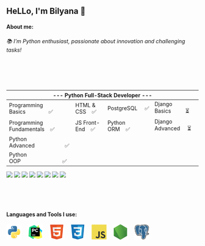 ## HeLLo, I'm Bilyana 👋


#### About me:
###### 📚 I'm Python enthusiast, passionate about innovation and challenging tasks!
<br>
<br>
<br>

<table>
  <thead>
    <tr>
      <th colspan="4" style="text-align: center;">--- Python Full-Stack Developer ---</th>
    </tr>
  </thead>
  
  <tbody>
    <tr>
      <td>Programming Basics&nbsp;&nbsp;&nbsp;&nbsp;&nbsp;&nbsp;&nbsp;&nbsp;&nbsp;&nbsp;&nbsp;&nbsp;&nbsp;&nbsp;&nbsp;&nbsp;✅</td>
      <td>HTML & CSS&nbsp;&nbsp;&nbsp;&nbsp;✅</td>
      <td>PostgreSQL&nbsp;&nbsp;&nbsp;&nbsp;&nbsp;✅</td>
      <td>Django Basics&nbsp;&nbsp;&nbsp;&nbsp;&nbsp;&nbsp;&nbsp;&nbsp;&nbsp;&nbsp;⏳</td>
    </tr>
    <tr>
      <td>Programming Fundamentals&nbsp;&nbsp;&nbsp;&nbsp;✅</td>
      <td>JS Front-End&nbsp;&nbsp;&nbsp;&nbsp;✅</td>
      <td>Python ORM&nbsp;&nbsp;&nbsp;&nbsp;✅</td>
      <td>Django Advanced&nbsp;&nbsp;&nbsp;&nbsp;&nbsp;⏳</td>
    </tr>
    <tr>
      <td>Python Advanced&nbsp;&nbsp;&nbsp;&nbsp;&nbsp;&nbsp;&nbsp;&nbsp;&nbsp;&nbsp;&nbsp;&nbsp;&nbsp;&nbsp;&nbsp;&nbsp;&nbsp;&nbsp;&nbsp;&nbsp; ✅</td>
      <td></td>
      <td></td>
      <td></td>
    </tr>
    <tr>
      <td>Python  
   OOP&nbsp;&nbsp;&nbsp;&nbsp;&nbsp;&nbsp;&nbsp;&nbsp;&nbsp;&nbsp;&nbsp;&nbsp;&nbsp;&nbsp;&nbsp;&nbsp;&nbsp;&nbsp;&nbsp;&nbsp;&nbsp;&nbsp;&nbsp;&nbsp;&nbsp;&nbsp;&nbsp;&nbsp; ✅</td>
      <td></td>
      <td></td>
      <td></td>
    </tr>
  </tbody>
</table>





<img src="https://github.com/user-attachments/assets/39573880-6cf6-47cb-a61f-6fd40785cea2" width="200"> <img src="https://github.com/user-attachments/assets/0776d732-a6ae-4d57-8f46-a9bfe513e11f" width="200"> <img src="https://github.com/user-attachments/assets/120cd02a-6c16-4f99-9c6f-4fcdc3aa6c4f" width="200"> <img src="https://github.com/user-attachments/assets/060431c9-60d4-4c7d-8021-468bc0597333" width="200"> <img src="https://softuni.bg/certificates/certificates/converttoimage/228568?code=fc7e7d59" width="200"> <img src="https://softuni.bg/certificates/certificates/converttoimage/232318?code=6a9b16d6" width="200"> <img src="https://softuni.bg/certificates/certificates/converttoimage/235983?code=4c5e7f49" width="200"> <img src="https://softuni.bg/certificates/certificates/converttoimage/240753?code=432f7a94" width="200">

<br>
<br>
<br>

#### Languages and Tools I use:
<img src="https://raw.githubusercontent.com/devicons/devicon/55609aa5bd817ff167afce0d965585c92040787a/icons/python/python-original.svg" width="40" title="Python"> &nbsp;&nbsp; <img src="https://raw.githubusercontent.com/devicons/devicon/master/icons/pycharm/pycharm-original.svg" width="40" title="PyCharm"> &nbsp;&nbsp; <img src="https://raw.githubusercontent.com/devicons/devicon/master/icons/html5/html5-original.svg" width="40" title="HTML5"> &nbsp;&nbsp; <img src="https://raw.githubusercontent.com/devicons/devicon/master/icons/css3/css3-original.svg" width="40" title="CSS3"> &nbsp;&nbsp; <img src="https://raw.githubusercontent.com/devicons/devicon/master/icons/javascript/javascript-original.svg" width="40" title="JavaScript"> &nbsp;&nbsp; <img src="https://raw.githubusercontent.com/devicons/devicon/master/icons/nodejs/nodejs-original.svg" width="40" title="Node.js"> 
&nbsp;&nbsp; <img src="https://github.com/devicons/devicon/blob/master/icons/postgresql/postgresql-original.svg" width="40" title="PostgreSQL"> 
